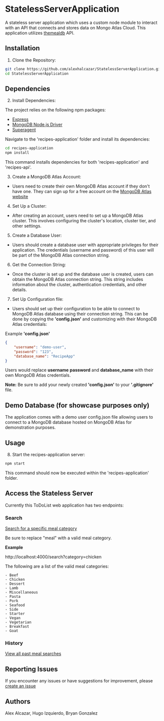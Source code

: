 # StatelessServerApplication

A stateless server application which uses a custom node module to interact with an API that connects and stores data on Mongo Atlas Cloud. This application utilizes [themealdb](https://www.themealdb.com/api.php) API.

## Installation 

1. Clone the Repository:

```bash
git clone https://github.com/alexhalcazar/StatelessServerApplication.git
cd StatelessServerApplication
```

## Dependencies 

2. Install Dependencies:

The project relies on the following npm packages:

- [Express](https://www.npmjs.com/package/express/v/4.18.2)
- [MongoDB Node.js Driver](https://github.com/mongodb/node-mongodb-native)
- [Superagent](https://www.npmjs.com/package/superagent?activeTab=versions)

Navigate to the 'recipes-application' folder and install its dependencies:

```bash
cd recipes-application
npm install
```

This command installs dependencies for both 'recipes-application' and 'recipes-api'.

3. Create a MongoDB Atlas Account:

+ Users need to create their own MongoDB Atlas account if they don't have one. They can sign up for a free account on the [MongoDB Atlas website](https://www.mongodb.com)

4. Set Up a Cluster:

+ After creating an account, users need to set up a MongoDB Atlas cluster. This involves configuring the cluster's location, cluster tier, and other settings.

5. Create a Database User:

+ Users should create a database user with appropriate privileges for their application. The credentials (username and password) of this user will be part of the MongoDB Atlas connection string.

6. Get the Connection String:

+ Once the cluster is set up and the database user is created, users can obtain the MongoDB Atlas connection string. This string includes information about the cluster, authentication credentials, and other details.

7. Set Up Configuration file:

+ Users should set up their configuration to be able to connect to MongoDB Atlas database using their connection string. This can be done by copying the **'config.json'** and customizing with their MongoDB Atlas credentials:

Example **'config.json'**

```json
{
    "username": "demo-user",
    "password": "123",
    "database_name": "RecipeApp"
}
```

Users would replace **username** **password** and **database_name** with their own MongoDB Atlas credentials.

**Note:** Be sure to add your newly created **'config.json'** to your **'.gitignore'** file.

## Demo Database (for showcase purposes only)

The application comes with a demo user config.json file allowing users to connect to a MongoDB database hosted on MongoDB Atlas for demonstration purposes.

## Usage

8. Start the recipes-application server:

```bash
npm start
```

This command should now be executed within the 'recipes-application' folder.

## Access the Stateless Server 

Currently this ToDoList web application has two endpoints:

### Search

[Search for a specific meal category](http://localhost:4000/search?category=meal)

Be sure to replace "meal" with a valid meal category.

**Example**

http://localhost:4000/search?category=chicken

The following are a list of the valid meal categories:

    - Beef
    - Chicken
    - Dessert
    - Lamb
    - Miscellaneous
    - Pasta
    - Pork
    - Seafood
    - Side
    - Starter
    - Vegan
    - Vegetarian
    - Breakfast
    - Goat

### History

[View all past meal searches](http://localhost:4000/history)

## Reporting Issues

If you encounter any issues or have suggestions for improvement, please [create an issue](https://github.com/alexhalcazar/StatelessServerApplication/issues)

## Authors

Alex Alcazar, Hugo Izquierdo, Bryan Gonzalez


